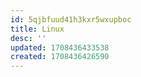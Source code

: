 ```yaml
---
id: 5qjbfuud41h3kxr5wxupboc
title: Linux
desc: ''
updated: 1708436433538
created: 1708436426590
---
```

